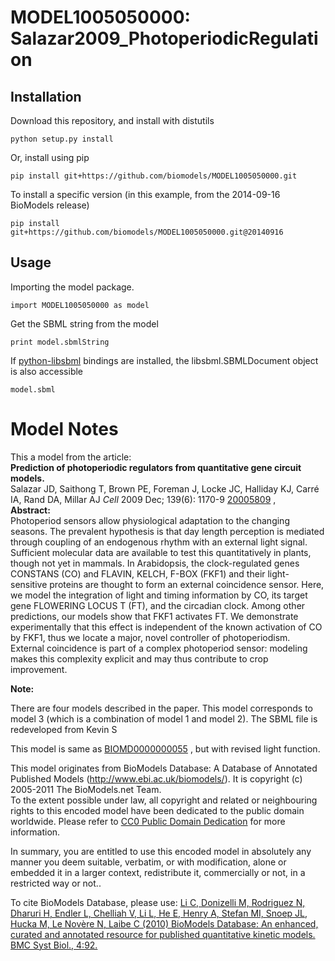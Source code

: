 # MODEL1005050000: Salazar2009_PhotoperiodicRegulation

## Installation

Download this repository, and install with distutils

`python setup.py install`

Or, install using pip

`pip install git+https://github.com/biomodels/MODEL1005050000.git`

To install a specific version (in this example, from the 2014-09-16 BioModels release)

`pip install git+https://github.com/biomodels/MODEL1005050000.git@20140916`

## Usage

Importing the model package.

`import MODEL1005050000 as model`

Get the SBML string from the model

`print model.sbmlString`

If [python-libsbml](https://pypi.python.org/pypi/python-libsbml) bindings are
installed, the libsbml.SBMLDocument object is also accessible

`model.sbml`


# Model Notes


This a model from the article:  
**Prediction of photoperiodic regulators from quantitative gene circuit models.**   
Salazar JD, Saithong T, Brown PE, Foreman J, Locke JC, Halliday KJ, Carré IA,
Rand DA, Millar AJ _Cell_ 2009 Dec; 139(6): 1170-9
[20005809](http://www.ncbi.nlm.nih.gov/pubmed/20005809) ,  
**Abstract:**   
Photoperiod sensors allow physiological adaptation to the changing seasons.
The prevalent hypothesis is that day length perception is mediated through
coupling of an endogenous rhythm with an external light signal. Sufficient
molecular data are available to test this quantitatively in plants, though not
yet in mammals. In Arabidopsis, the clock-regulated genes CONSTANS (CO) and
FLAVIN, KELCH, F-BOX (FKF1) and their light-sensitive proteins are thought to
form an external coincidence sensor. Here, we model the integration of light
and timing information by CO, its target gene FLOWERING LOCUS T (FT), and the
circadian clock. Among other predictions, our models show that FKF1 activates
FT. We demonstrate experimentally that this effect is independent of the known
activation of CO by FKF1, thus we locate a major, novel controller of
photoperiodism. External coincidence is part of a complex photoperiod sensor:
modeling makes this complexity explicit and may thus contribute to crop
improvement.

  

**Note:**

There are four models described in the paper. This model corresponds to model
3 (which is a combination of model 1 and model 2). The SBML file is
redeveloped from Kevin S

This model is same as
[BIOMD0000000055](http://www.ebi.ac.uk/biomodels/BIOMD0000000055) , but with
revised light function.

This model originates from BioModels Database: A Database of Annotated
Published Models (http://www.ebi.ac.uk/biomodels/). It is copyright (c)
2005-2011 The BioModels.net Team.  
To the extent possible under law, all copyright and related or neighbouring
rights to this encoded model have been dedicated to the public domain
worldwide. Please refer to [CC0 Public Domain
Dedication](http://creativecommons.org/publicdomain/zero/1.0/) for more
information.

In summary, you are entitled to use this encoded model in absolutely any
manner you deem suitable, verbatim, or with modification, alone or embedded it
in a larger context, redistribute it, commercially or not, in a restricted way
or not..  
  
To cite BioModels Database, please use: [Li C, Donizelli M, Rodriguez N,
Dharuri H, Endler L, Chelliah V, Li L, He E, Henry A, Stefan MI, Snoep JL,
Hucka M, Le Novère N, Laibe C (2010) BioModels Database: An enhanced, curated
and annotated resource for published quantitative kinetic models. BMC Syst
Biol., 4:92.](http://www.ncbi.nlm.nih.gov/pubmed/20587024)


